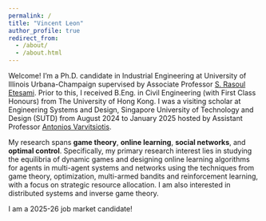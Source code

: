 ```yaml
---
permalink: /
title: "Vincent Leon"
author_profile: true
redirect_from: 
  - /about/
  - /about.html
---
```


Welcome! I’m a Ph.D. candidate in Industrial Engineering at University of Illinois Urbana-Champaign supervised by Associate Professor [S. Rasoul Etesami](https://etesami.ise.illinois.edu/). Prior to this, I received B.Eng. in Civil Engineering (with First Class Honours) from The University of Hong Kong. I was a visiting scholar at Engineering Systems and Design, Singapore University of Technology and Design (SUTD) from August 2024 to January 2025 hosted by Assistant Professor [Antonios Varvitsiotis](https://sites.google.com/site/antoniosvarvitsiotis/).

My research spans **game theory**, **online learning**, **social networks**, and **optimal control**. Specifically, my primary research interest lies in studying the equilibria of dynamic games and designing online learning algorithms for agents in multi-agent systems and networks using the techniques from game theory, optimization, multi-armed bandits and reinforcement learning, with a focus on strategic resource allocation. I am also interested in distributed systems and inverse game theory. 

I am a 2025-26 job market candidate! 
